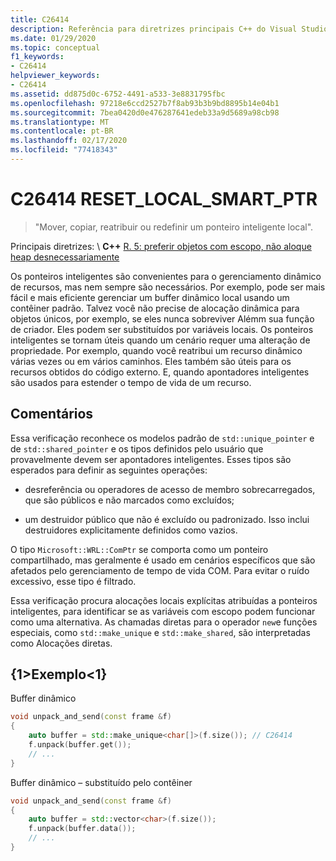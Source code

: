 ```yaml
---
title: C26414
description: Referência para diretrizes principais C++ do Visual Studio aviso de análise de código C26414.
ms.date: 01/29/2020
ms.topic: conceptual
f1_keywords:
- C26414
helpviewer_keywords:
- C26414
ms.assetid: dd875d0c-6752-4491-a533-3e8831795fbc
ms.openlocfilehash: 97218e6ccd2527b7f8ab93b3b9bd8895b14e04b1
ms.sourcegitcommit: 7bea0420d0e476287641edeb33a9d5689a98cb98
ms.translationtype: MT
ms.contentlocale: pt-BR
ms.lasthandoff: 02/17/2020
ms.locfileid: "77418343"
---
```

# <a name="c26414-reset_local_smart_ptr"></a>C26414 RESET_LOCAL_SMART_PTR

> "Mover, copiar, reatribuir ou redefinir um ponteiro inteligente local".

Principais diretrizes: \ **C++**
[R. 5: preferir objetos com escopo, não aloque heap desnecessariamente](https://isocpp.github.io/CppCoreGuidelines/CppCoreGuidelines#Rr-scoped)

Os ponteiros inteligentes são convenientes para o gerenciamento dinâmico de recursos, mas nem sempre são necessários. Por exemplo, pode ser mais fácil e mais eficiente gerenciar um buffer dinâmico local usando um contêiner padrão. Talvez você não precise de alocação dinâmica para objetos únicos, por exemplo, se eles nunca sobreviver Alémm sua função de criador. Eles podem ser substituídos por variáveis locais. Os ponteiros inteligentes se tornam úteis quando um cenário requer uma alteração de propriedade. Por exemplo, quando você reatribui um recurso dinâmico várias vezes ou em vários caminhos. Eles também são úteis para os recursos obtidos do código externo. E, quando apontadores inteligentes são usados para estender o tempo de vida de um recurso.

## <a name="remarks"></a>Comentários

Essa verificação reconhece os modelos padrão de `std::unique_pointer` e de `std::shared_pointer` e os tipos definidos pelo usuário que provavelmente devem ser apontadores inteligentes. Esses tipos são esperados para definir as seguintes operações:

- desreferência ou operadores de acesso de membro sobrecarregados, que são públicos e não marcados como excluídos;

- um destruidor público que não é excluído ou padronizado. Isso inclui destruidores explicitamente definidos como vazios.

O tipo `Microsoft::WRL::ComPtr` se comporta como um ponteiro compartilhado, mas geralmente é usado em cenários específicos que são afetados pelo gerenciamento de tempo de vida COM. Para evitar o ruído excessivo, esse tipo é filtrado.

Essa verificação procura alocações locais explícitas atribuídas a ponteiros inteligentes, para identificar se as variáveis com escopo podem funcionar como uma alternativa. As chamadas diretas para o operador `new`e funções especiais, como `std::make_unique` e `std::make_shared`, são interpretadas como Alocações diretas.

## <a name="example"></a>{1&gt;Exemplo&lt;1}

Buffer dinâmico

```cpp
void unpack_and_send(const frame &f)
{
    auto buffer = std::make_unique<char[]>(f.size()); // C26414
    f.unpack(buffer.get());
    // ...
}
```

Buffer dinâmico – substituído pelo contêiner

```cpp
void unpack_and_send(const frame &f)
{
    auto buffer = std::vector<char>(f.size());
    f.unpack(buffer.data());
    // ...
}
```
